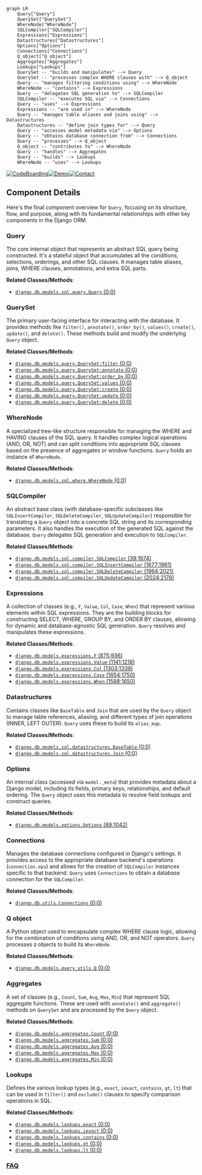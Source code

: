 ```mermaid
graph LR
    Query["Query"]
    QuerySet["QuerySet"]
    WhereNode["WhereNode"]
    SQLCompiler["SQLCompiler"]
    Expressions["Expressions"]
    Datastructures["Datastructures"]
    Options["Options"]
    Connections["Connections"]
    Q_object["Q object"]
    Aggregates["Aggregates"]
    Lookups["Lookups"]
    QuerySet -- "builds and manipulates" --> Query
    QuerySet -- "processes complex WHERE clauses with" --> Q_object
    Query -- "manages filtering conditions using" --> WhereNode
    WhereNode -- "contains" --> Expressions
    Query -- "delegates SQL generation to" --> SQLCompiler
    SQLCompiler -- "executes SQL via" --> Connections
    Query -- "uses" --> Expressions
    Expressions -- "are used in" --> WhereNode
    Query -- "manages table aliases and joins using" --> Datastructures
    Datastructures -- "define join types for" --> Query
    Query -- "accesses model metadata via" --> Options
    Query -- "obtains database connection from" --> Connections
    Query -- "processes" --> Q_object
    Q_object -- "contributes to" --> WhereNode
    Query -- "handles" --> Aggregates
    Query -- "builds" --> Lookups
    WhereNode -- "uses" --> Lookups
```
[![CodeBoarding](https://img.shields.io/badge/Generated%20by-CodeBoarding-9cf?style=flat-square)](https://github.com/CodeBoarding/GeneratedOnBoardings)[![Demo](https://img.shields.io/badge/Try%20our-Demo-blue?style=flat-square)](https://www.codeboarding.org/demo)[![Contact](https://img.shields.io/badge/Contact%20us%20-%20contact@codeboarding.org-lightgrey?style=flat-square)](mailto:contact@codeboarding.org)

## Component Details

Here's the final component overview for `Query`, focusing on its structure, flow, and purpose, along with its fundamental relationships with other key components in the Django ORM.

### Query
The core internal object that represents an abstract SQL query being constructed. It's a stateful object that accumulates all the conditions, selections, orderings, and other SQL clauses. It manages table aliases, joins, WHERE clauses, annotations, and extra SQL parts.


**Related Classes/Methods**:

- <a href="https://github.com/django/django/blob/master/django/db/models/sql/query.py#L0-L0" target="_blank" rel="noopener noreferrer">`django.db.models.sql.query.Query` (0:0)</a>


### QuerySet
The primary user-facing interface for interacting with the database. It provides methods like `filter()`, `annotate()`, `order_by()`, `values()`, `create()`, `update()`, and `delete()`. These methods build and modify the underlying `Query` object.


**Related Classes/Methods**:

- <a href="https://github.com/django/django/blob/master/django/db/models/query.py#L0-L0" target="_blank" rel="noopener noreferrer">`django.db.models.query.QuerySet:filter` (0:0)</a>
- <a href="https://github.com/django/django/blob/master/django/db/models/query.py#L0-L0" target="_blank" rel="noopener noreferrer">`django.db.models.query.QuerySet:annotate` (0:0)</a>
- <a href="https://github.com/django/django/blob/master/django/db/models/query.py#L0-L0" target="_blank" rel="noopener noreferrer">`django.db.models.query.QuerySet:order_by` (0:0)</a>
- <a href="https://github.com/django/django/blob/master/django/db/models/query.py#L0-L0" target="_blank" rel="noopener noreferrer">`django.db.models.query.QuerySet:values` (0:0)</a>
- <a href="https://github.com/django/django/blob/master/django/db/models/query.py#L0-L0" target="_blank" rel="noopener noreferrer">`django.db.models.query.QuerySet:create` (0:0)</a>
- <a href="https://github.com/django/django/blob/master/django/db/models/query.py#L0-L0" target="_blank" rel="noopener noreferrer">`django.db.models.query.QuerySet:update` (0:0)</a>
- <a href="https://github.com/django/django/blob/master/django/db/models/query.py#L0-L0" target="_blank" rel="noopener noreferrer">`django.db.models.query.QuerySet:delete` (0:0)</a>


### WhereNode
A specialized tree-like structure responsible for managing the WHERE and HAVING clauses of the SQL query. It handles complex logical operations (AND, OR, NOT) and can split conditions into appropriate SQL clauses based on the presence of aggregates or window functions. `Query` holds an instance of `WhereNode`.


**Related Classes/Methods**:

- <a href="https://github.com/django/django/blob/master/django/db/models/sql/where.py#L0-L0" target="_blank" rel="noopener noreferrer">`django.db.models.sql.where.WhereNode` (0:0)</a>


### SQLCompiler
An abstract base class (with database-specific subclasses like `SQLInsertCompiler`, `SQLDeleteCompiler`, `SQLUpdateCompiler`) responsible for translating a `Query` object into a concrete SQL string and its corresponding parameters. It also handles the execution of the generated SQL against the database. `Query` delegates SQL generation and execution to `SQLCompiler`.


**Related Classes/Methods**:

- <a href="https://github.com/django/django/blob/master/django/db/models/sql/compiler.py#L39-L1674" target="_blank" rel="noopener noreferrer">`django.db.models.sql.compiler.SQLCompiler` (39:1674)</a>
- <a href="https://github.com/django/django/blob/master/django/db/models/sql/compiler.py#L1677-L1961" target="_blank" rel="noopener noreferrer">`django.db.models.sql.compiler.SQLInsertCompiler` (1677:1961)</a>
- <a href="https://github.com/django/django/blob/master/django/db/models/sql/compiler.py#L1964-L2021" target="_blank" rel="noopener noreferrer">`django.db.models.sql.compiler.SQLDeleteCompiler` (1964:2021)</a>
- <a href="https://github.com/django/django/blob/master/django/db/models/sql/compiler.py#L2024-L2178" target="_blank" rel="noopener noreferrer">`django.db.models.sql.compiler.SQLUpdateCompiler` (2024:2178)</a>


### Expressions
A collection of classes (e.g., `F`, `Value`, `Col`, `Case`, `When`) that represent various elements within SQL expressions. They are the building blocks for constructing SELECT, WHERE, GROUP BY, and ORDER BY clauses, allowing for dynamic and database-agnostic SQL generation. `Query` resolves and manipulates these expressions.


**Related Classes/Methods**:

- <a href="https://github.com/django/django/blob/master/django/db/models/expressions.py#L875-L936" target="_blank" rel="noopener noreferrer">`django.db.models.expressions.F` (875:936)</a>
- <a href="https://github.com/django/django/blob/master/django/db/models/expressions.py#L1141-L1218" target="_blank" rel="noopener noreferrer">`django.db.models.expressions.Value` (1141:1218)</a>
- <a href="https://github.com/django/django/blob/master/django/db/models/expressions.py#L1303-L1339" target="_blank" rel="noopener noreferrer">`django.db.models.expressions.Col` (1303:1339)</a>
- <a href="https://github.com/django/django/blob/master/django/db/models/expressions.py#L1654-L1750" target="_blank" rel="noopener noreferrer">`django.db.models.expressions.Case` (1654:1750)</a>
- <a href="https://github.com/django/django/blob/master/django/db/models/expressions.py#L1588-L1650" target="_blank" rel="noopener noreferrer">`django.db.models.expressions.When` (1588:1650)</a>


### Datastructures
Contains classes like `BaseTable` and `Join` that are used by the `Query` object to manage table references, aliasing, and different types of join operations (INNER, LEFT OUTER). `Query` uses these to build its `alias_map`.


**Related Classes/Methods**:

- <a href="https://github.com/django/django/blob/master/django/db/models/sql/datastructures.py#L0-L0" target="_blank" rel="noopener noreferrer">`django.db.models.sql.datastructures.BaseTable` (0:0)</a>
- <a href="https://github.com/django/django/blob/master/django/db/models/sql/datastructures.py#L0-L0" target="_blank" rel="noopener noreferrer">`django.db.models.sql.datastructures.Join` (0:0)</a>


### Options
An internal class (accessed via `model._meta`) that provides metadata about a Django model, including its fields, primary keys, relationships, and default ordering. The `Query` object uses this metadata to resolve field lookups and construct queries.


**Related Classes/Methods**:

- <a href="https://github.com/django/django/blob/master/django/db/models/options.py#L89-L1042" target="_blank" rel="noopener noreferrer">`django.db.models.options.Options` (89:1042)</a>


### Connections
Manages the database connections configured in Django's settings. It provides access to the appropriate database backend's operations (`connection.ops`) and allows for the creation of `SQLCompiler` instances specific to that backend. `Query` uses `Connections` to obtain a database connection for the `SQLCompiler`.


**Related Classes/Methods**:

- <a href="https://github.com/django/django/blob/master/django/db/utils.py#L0-L0" target="_blank" rel="noopener noreferrer">`django.db.utils.Connections` (0:0)</a>


### Q object
A Python object used to encapsulate complex WHERE clause logic, allowing for the combination of conditions using AND, OR, and NOT operators. `Query` processes `Q` objects to build its `WhereNode`.


**Related Classes/Methods**:

- <a href="https://github.com/django/django/blob/master/django/db/models/query_utils.py#L0-L0" target="_blank" rel="noopener noreferrer">`django.db.models.query_utils.Q` (0:0)</a>


### Aggregates
A set of classes (e.g., `Count`, `Sum`, `Avg`, `Max`, `Min`) that represent SQL aggregate functions. These are used with `annotate()` and `aggregate()` methods on `QuerySet` and are processed by the `Query` object.


**Related Classes/Methods**:

- <a href="https://github.com/django/django/blob/master/django/db/models/aggregates.py#L0-L0" target="_blank" rel="noopener noreferrer">`django.db.models.aggregates.Count` (0:0)</a>
- <a href="https://github.com/django/django/blob/master/django/db/models/aggregates.py#L0-L0" target="_blank" rel="noopener noreferrer">`django.db.models.aggregates.Sum` (0:0)</a>
- <a href="https://github.com/django/django/blob/master/django/db/models/aggregates.py#L0-L0" target="_blank" rel="noopener noreferrer">`django.db.models.aggregates.Avg` (0:0)</a>
- <a href="https://github.com/django/django/blob/master/django/db/models/aggregates.py#L0-L0" target="_blank" rel="noopener noreferrer">`django.db.models.aggregates.Max` (0:0)</a>
- <a href="https://github.com/django/django/blob/master/django/db/models/aggregates.py#L0-L0" target="_blank" rel="noopener noreferrer">`django.db.models.aggregates.Min` (0:0)</a>


### Lookups
Defines the various lookup types (e.g., `exact`, `iexact`, `contains`, `gt`, `lt`) that can be used in `filter()` and `exclude()` clauses to specify comparison operations in SQL.


**Related Classes/Methods**:

- <a href="https://github.com/django/django/blob/master/django/db/models/lookups.py#L0-L0" target="_blank" rel="noopener noreferrer">`django.db.models.lookups.exact` (0:0)</a>
- <a href="https://github.com/django/django/blob/master/django/db/models/lookups.py#L0-L0" target="_blank" rel="noopener noreferrer">`django.db.models.lookups.iexact` (0:0)</a>
- <a href="https://github.com/django/django/blob/master/django/db/models/lookups.py#L0-L0" target="_blank" rel="noopener noreferrer">`django.db.models.lookups.contains` (0:0)</a>
- <a href="https://github.com/django/django/blob/master/django/db/models/lookups.py#L0-L0" target="_blank" rel="noopener noreferrer">`django.db.models.lookups.gt` (0:0)</a>
- <a href="https://github.com/django/django/blob/master/django/db/models/lookups.py#L0-L0" target="_blank" rel="noopener noreferrer">`django.db.models.lookups.lt` (0:0)</a>




### [FAQ](https://github.com/CodeBoarding/GeneratedOnBoardings/tree/main?tab=readme-ov-file#faq)